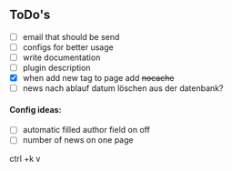 ## ToDo's
- [ ] email that should be send
- [ ] configs for better usage
- [ ] write documentation
- [ ] plugin description
- [x] when add new tag to page add ~~nocache~~
- [ ] news nach ablauf datum löschen aus der datenbank?

#### Config ideas:
- [ ] automatic filled author field on off
- [ ] number of news on one page

ctrl +k v
